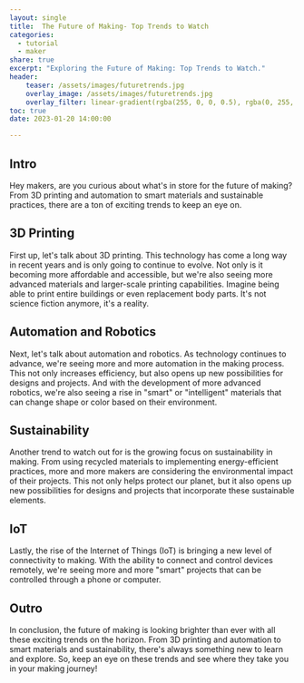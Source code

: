 ```yaml
---
layout: single
title:  The Future of Making- Top Trends to Watch
categories:
  - tutorial
  - maker
share: true
excerpt: "Exploring the Future of Making: Top Trends to Watch."
header:
    teaser: /assets/images/futuretrends.jpg
    overlay_image: /assets/images/futuretrends.jpg
    overlay_filter: linear-gradient(rgba(255, 0, 0, 0.5), rgba(0, 255, 255, 0.5))
toc: true
date: 2023-01-20 14:00:00

---
```

## Intro
Hey makers, are you curious about what's in store for the future of making? From 3D printing and automation to smart materials and sustainable practices, there are a ton of exciting trends to keep an eye on.

## 3D Printing
First up, let's talk about 3D printing. This technology has come a long way in recent years and is only going to continue to evolve. Not only is it becoming more affordable and accessible, but we're also seeing more advanced materials and larger-scale printing capabilities. Imagine being able to print entire buildings or even replacement body parts. It's not science fiction anymore, it's a reality.

## Automation and Robotics
Next, let's talk about automation and robotics. As technology continues to advance, we're seeing more and more automation in the making process. This not only increases efficiency, but also opens up new possibilities for designs and projects. And with the development of more advanced robotics, we're also seeing a rise in "smart" or "intelligent" materials that can change shape or color based on their environment.

## Sustainability
Another trend to watch out for is the growing focus on sustainability in making. From using recycled materials to implementing energy-efficient practices, more and more makers are considering the environmental impact of their projects. This not only helps protect our planet, but it also opens up new possibilities for designs and projects that incorporate these sustainable elements.

## IoT
Lastly, the rise of the Internet of Things (IoT) is bringing a new level of connectivity to making. With the ability to connect and control devices remotely, we're seeing more and more "smart" projects that can be controlled through a phone or computer.

## Outro
In conclusion, the future of making is looking brighter than ever with all these exciting trends on the horizon. From 3D printing and automation to smart materials and sustainability, there's always something new to learn and explore. So, keep an eye on these trends and see where they take you in your making journey!